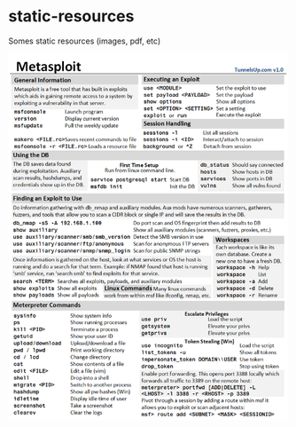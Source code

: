 # static-resources
Somes static resources (images, pdf, etc)

![metasploit cheatsheet](Metasploit.png "Metasploit CheatSheet")
